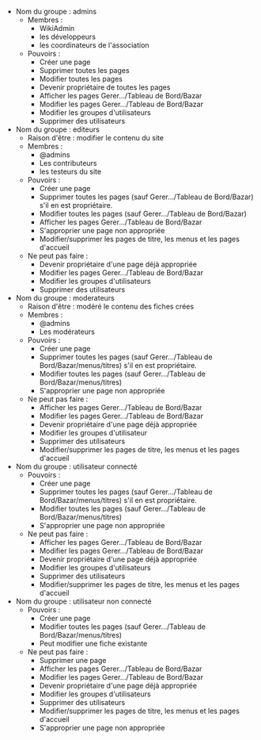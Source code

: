 - Nom du groupe : admins
  - Membres : 
    - WikiAdmin
    - les développeurs
    - les coordinateurs de l'association
  - Pouvoirs : 
    - Créer une page
    - Supprimer toutes les pages
    - Modifier toutes les pages
    - Devenir propriétaire de toutes les pages
    - Afficher les pages Gerer.../Tableau de Bord/Bazar
    - Modifier les pages Gerer.../Tableau de Bord/Bazar
    - Modifier les groupes d'utilisateurs
    - Supprimer des utilisateurs
- Nom du groupe : editeurs
  - Raison d'être : modifier le contenu du site
  - Membres : 
    - @admins
    - Les contributeurs
    - les testeurs du site
  - Pouvoirs : 
    - Créer une page
    - Supprimer toutes les pages (sauf Gerer.../Tableau de Bord/Bazar) s'il en est propriétaire.
    - Modifier toutes les pages (sauf Gerer.../Tableau de Bord/Bazar)
    - Afficher les pages Gerer.../Tableau de Bord/Bazar
    - S'approprier une page non appropriée
    - Modifier/supprimer les pages de titre, les menus et les pages d'accueil
  - Ne peut pas faire :
    - Devenir propriétaire d'une page déjà appropriée
    - Modifier les pages Gerer.../Tableau de Bord/Bazar
    - Modifier les groupes d'utilisateurs
    - Supprimer des utilisateurs
- Nom du groupe : moderateurs
  - Raison d'être : modéré le contenu des fiches crées
  - Membres : 
    - @admins
    - Les modérateurs
  - Pouvoirs : 
    - Créer une page
    - Supprimer toutes les pages (sauf Gerer.../Tableau de Bord/Bazar/menus/titres) s'il en est propriétaire.
    - Modifier toutes les pages (sauf Gerer.../Tableau de Bord/Bazar/menus/titres)
    - S'approprier une page non appropriée
  - Ne peut pas faire :
    - Afficher les pages Gerer.../Tableau de Bord/Bazar
    - Modifier les pages Gerer.../Tableau de Bord/Bazar
    - Devenir propriétaire d'une page déjà appropriée
    - Modifier les groupes d'utilisateur
    - Supprimer des utilisateurs
    - Modifier/supprimer les pages de titre, les menus et les pages d'accueil
- Nom du groupe : utilisateur connecté
  - Pouvoirs : 
    - Créer une page
    - Supprimer toutes les pages (sauf Gerer.../Tableau de Bord/Bazar/menus/titres) s'il en est propriétaire.
    - Modifier toutes les pages (sauf Gerer.../Tableau de Bord/Bazar/menus/titres)
    - S'approprier une page non appropriée
  - Ne peut pas faire :
    - Afficher les pages Gerer.../Tableau de Bord/Bazar
    - Modifier les pages Gerer.../Tableau de Bord/Bazar
    - Devenir propriétaire d'une page déjà appropriée
    - Modifier les groupes d'utilisateurs 
    - Supprimer des utilisateurs
    - Modifier/supprimer les pages de titre, les menus et les pages d'accueil
- Nom du groupe : utilisateur non connecté
  - Pouvoirs : 
    - Créer une page
    - Modifier toutes les pages (sauf Gerer.../Tableau de Bord/Bazar/menus/titres)
    - Peut modifier une fiche existante
  - Ne peut pas faire :
    - Supprimer une page
    - Afficher les pages Gerer.../Tableau de Bord/Bazar
    - Modifier les pages Gerer.../Tableau de Bord/Bazar
    - Devenir propriétaire d'une page déjà appropriée
    - Modifier les groupes d'utilisateurs
    - Supprimer des utilisateurs
    - Modifier/supprimer les pages de titre, les menus et les pages d'accueil
    - S'approprier une page non appropriée
